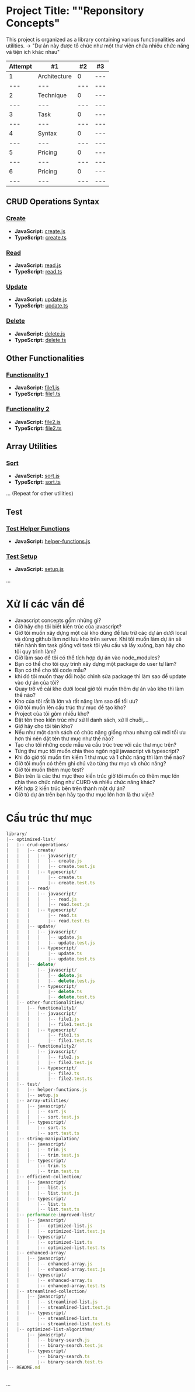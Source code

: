 # Project Title: ""Reponsitory Concepts"
This project is organized as a library containing various functionalities and utilities.
-> "Dự án này được tổ chức như một thư viện chứa nhiều chức năng và tiện ích khác nhau"


Attempt | #1 | #2 | #3
--- | --- | --- | --- 
1 | Architecture | 0 |---
--- | --- | --- | --- 
2 | Technique | 0 |---
--- | --- | --- | --- 
3 | Task | 0 |---
--- | --- | --- | --- 
4 | Syntax | 0 |---
--- | --- | --- | --- 
5 | Pricing | 0 |---
--- | --- | --- | --- 
6 | Pricing | 0 |---
--- | --- | --- | --- 




## CRUD Operations Syntax

### [Create](./optimized-list/crud-operations/create/)
- **JavaScript:** [create.js](./optimized-list/crud-operations/create/javascript/create.js)
- **TypeScript:** [create.ts](./optimized-list/crud-operations/create/typescript/create.ts)

### [Read](./optimized-list/crud-operations/read/)
- **JavaScript:** [read.js](./optimized-list/crud-operations/read/javascript/read.js)
- **TypeScript:** [read.ts](./optimized-list/crud-operations/read/typescript/read.ts)

### [Update](./optimized-list/crud-operations/update/)
- **JavaScript:** [update.js](./optimized-list/crud-operations/update/javascript/update.js)
- **TypeScript:** [update.ts](./optimized-list/crud-operations/update/typescript/update.ts)

### [Delete](./optimized-list/crud-operations/delete/)
- **JavaScript:** [delete.js](./optimized-list/crud-operations/delete/javascript/delete.js)
- **TypeScript:** [delete.ts](./optimized-list/crud-operations/delete/typescript/delete.ts)

## Other Functionalities

### [Functionality 1](./optimized-list/other-functionalities/functionality1/)
- **JavaScript:** [file1.js](./optimized-list/other-functionalities/functionality1/javascript/file1.js)
- **TypeScript:** [file1.ts](./optimized-list/other-functionalities/functionality1/typescript/file1.ts)

### [Functionality 2](./optimized-list/other-functionalities/functionality2/)
- **JavaScript:** [file2.js](./optimized-list/other-functionalities/functionality2/javascript/file2.js)
- **TypeScript:** [file2.ts](./optimized-list/other-functionalities/functionality2/typescript/file2.ts)

## Array Utilities

### [Sort](./optimized-list/array-utilities/javascript/sort/)
- **JavaScript:** [sort.js](./optimized-list/array-utilities/javascript/sort/sort.js)
- **TypeScript:** [sort.ts](./optimized-list/array-utilities/typescript/sort/sort.ts)

... (Repeat for other utilities)

## Test

### [Test Helper Functions](./optimized-list/test/helper-functions.js)
- **JavaScript:** [helper-functions.js](./optimized-list/test/helper-functions.js)

### [Test Setup](./optimized-list/test/setup.js)
- **JavaScript:** [setup.js](./optimized-list/test/setup.js)

...


# Xử lí các vấn đề
- Javascript concepts gồm những gì?
- Giờ hãy cho tôi biết kiến trúc của javascript?
- Giờ tôi muốn xây dựng một cái kho dùng để lưu trữ các dự án dưới local và dùng github làm nơi lưu kho trên server. Khi tôi muốn làm dự án sẽ tiến hành tìm task giống với task tôi yêu cầu và lấy xuống, bạn hãy cho tôi quy trình làm?
- Giờ làm sao để tôi có thể tích hợp dự án vào node_modules?
- Bạn có thể cho tôi quy trình xây dựng một package do user tự làm?
- Bạn có thể cho tôi code mẫu?
- khi đó tôi muốn thay đổi hoặc chỉnh sửa package thì làm sao để update vào dự án của tôi?
- Quay trở về cái kho dưới local giờ tôi muốn thêm dự án vào kho thì làm thế nào?
- Kho của tôi rất là lớn và rất nặng làm sao để tối ưu?
- Giờ tôi muốn lên cấu trúc thư mục để tạo kho?
- Project của tôi gôm nhiều kho?
- Đặt tên theo kiến trúc như xử lí danh sách, xử lí chuỗi,…
- Giờ hãy cho tôi tên kho?
- Nếu như một danh sách có chức năng giống nhau nhưng cái mới tối ưu hơn thì nên đặt tên thư mục như thế nào?
- Tạo cho tôi những code mẫu và cấu trúc tree với các thư mục trên?
- Từng thư mục tôi muốn chia theo ngôn ngữ javascript và typescript?
- Khi đó giờ tôi muốn tìm kiếm 1 thư mục và 1 chức năng thì làm thế nào?
- Giờ tôi muốn có thêm ghi chú vào từng thư mục và chức năng?
- Giờ tôi muốn thêm mục test?
- Bên trên là các thư mục theo kiến trúc giờ tôi muốn có thêm mục lớn chia theo chức năng như CURD và nhiều chức năng khác?
- Kết hợp 2 kiến trúc bên trên thành một dự án?
- Giờ từ dự án trên bạn hãy tạo thư mục lớn hơn là thư viện?

# Cấu trúc thư mục


```javascript
library/
|-- optimized-list/
|   |-- crud-operations/
|   |   |-- create/
|   |   |   |-- javascript/
|   |   |   |   |-- create.js
|   |   |   |   |-- create.test.js
|   |   |   |-- typescript/
|   |   |       |-- create.ts
|   |   |       |-- create.test.ts
|   |   |-- read/
|   |   |   |-- javascript/
|   |   |   |   |-- read.js
|   |   |   |   |-- read.test.js
|   |   |   |-- typescript/
|   |   |       |-- read.ts
|   |   |       |-- read.test.ts
|   |   |-- update/
|   |   |   |-- javascript/
|   |   |   |   |-- update.js
|   |   |   |   |-- update.test.js
|   |   |   |-- typescript/
|   |   |       |-- update.ts
|   |   |       |-- update.test.ts
|   |   |-- delete/
|   |       |-- javascript/
|   |       |   |-- delete.js
|   |       |   |-- delete.test.js
|   |       |-- typescript/
|   |           |-- delete.ts
|   |           |-- delete.test.ts
|   |-- other-functionalities/
|   |   |-- functionality1/
|   |   |   |-- javascript/
|   |   |   |   |-- file1.js
|   |   |   |   |-- file1.test.js
|   |   |   |-- typescript/
|   |   |       |-- file1.ts
|   |   |       |-- file1.test.ts
|   |   |-- functionality2/
|   |       |-- javascript/
|   |       |   |-- file2.js
|   |       |   |-- file2.test.js
|   |       |-- typescript/
|   |           |-- file2.ts
|   |           |-- file2.test.ts
|   |-- test/
|   |   |-- helper-functions.js
|   |   |-- setup.js
|   |-- array-utilities/
|   |   |-- javascript/
|   |   |   |-- sort.js
|   |   |   |-- sort.test.js
|   |   |-- typescript/
|   |       |-- sort.ts
|   |       |-- sort.test.ts
|   |-- string-manipulation/
|   |   |-- javascript/
|   |   |   |-- trim.js
|   |   |   |-- trim.test.js
|   |   |-- typescript/
|   |       |-- trim.ts
|   |       |-- trim.test.ts
|   |-- efficient-collection/
|   |   |-- javascript/
|   |   |   |-- list.js
|   |   |   |-- list.test.js
|   |   |-- typescript/
|   |       |-- list.ts
|   |       |-- list.test.ts
|   |-- performance-improved-list/
|   |   |-- javascript/
|   |   |   |-- optimized-list.js
|   |   |   |-- optimized-list.test.js
|   |   |-- typescript/
|   |       |-- optimized-list.ts
|   |       |-- optimized-list.test.ts
|   |-- enhanced-array/
|   |   |-- javascript/
|   |   |   |-- enhanced-array.js
|   |   |   |-- enhanced-array.test.js
|   |   |-- typescript/
|   |       |-- enhanced-array.ts
|   |       |-- enhanced-array.test.ts
|   |-- streamlined-collection/
|   |   |-- javascript/
|   |   |   |-- streamlined-list.js
|   |   |   |-- streamlined-list.test.js
|   |   |-- typescript/
|   |       |-- streamlined-list.ts
|   |       |-- streamlined-list.test.ts
|   |-- optimized-list-algorithms/
|       |-- javascript/
|       |   |-- binary-search.js
|       |   |-- binary-search.test.js
|       |-- typescript/
|           |-- binary-search.ts
|           |-- binary-search.test.ts
|-- README.md



```


...
